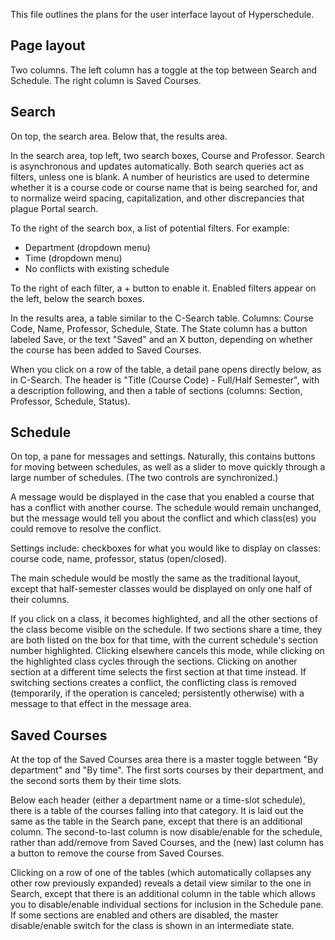 This file outlines the plans for the user interface layout of
Hyperschedule.

## Page layout

Two columns. The left column has a toggle at the top between Search
and Schedule. The right column is Saved Courses.

## Search

On top, the search area. Below that, the results area.

In the search area, top left, two search boxes, Course and Professor.
Search is asynchronous and updates automatically. Both search queries
act as filters, unless one is blank. A number of heuristics are used
to determine whether it is a course code or course name that is being
searched for, and to normalize weird spacing, capitalization, and
other discrepancies that plague Portal search.

To the right of the search box, a list of potential filters. For
example:

* Department (dropdown menu)
* Time (dropdown menu)
* No conflicts with existing schedule

To the right of each filter, a + button to enable it. Enabled filters
appear on the left, below the search boxes.

In the results area, a table similar to the C-Search table. Columns:
Course Code, Name, Professor, Schedule, State. The State column has a
button labeled Save, or the text "Saved" and an X button, depending on
whether the course has been added to Saved Courses.

When you click on a row of the table, a detail pane opens directly
below, as in C-Search. The header is "Title (Course Code) - Full/Half
Semester", with a description following, and then a table of sections
(columns: Section, Professor, Schedule, Status).

## Schedule

On top, a pane for messages and settings. Naturally, this contains
buttons for moving between schedules, as well as a slider to move
quickly through a large number of schedules. (The two controls are
synchronized.)

A message would be displayed in the case that you enabled a course
that has a conflict with another course. The schedule would remain
unchanged, but the message would tell you about the conflict and which
class(es) you could remove to resolve the conflict.

Settings include: checkboxes for what you would like to display on
classes: course code, name, professor, status (open/closed).

The main schedule would be mostly the same as the traditional layout,
except that half-semester classes would be displayed on only one half
of their columns.

If you click on a class, it becomes highlighted, and all the other
sections of the class become visible on the schedule. If two sections
share a time, they are both listed on the box for that time, with the
current schedule's section number highlighted. Clicking elsewhere
cancels this mode, while clicking on the highlighted class cycles
through the sections. Clicking on another section at a different time
selects the first section at that time instead. If switching sections
creates a conflict, the conflicting class is removed (temporarily, if
the operation is canceled; persistently otherwise) with a message to
that effect in the message area.

## Saved Courses

At the top of the Saved Courses area there is a master toggle between
"By department" and "By time". The first sorts courses by their
department, and the second sorts them by their time slots.

Below each header (either a department name or a time-slot schedule),
there is a table of the courses falling into that category. It is laid
out the same as the table in the Search pane, except that there is an
additional column. The second-to-last column is now disable/enable for
the schedule, rather than add/remove from Saved Courses, and the (new)
last column has a button to remove the course from Saved Courses.

Clicking on a row of one of the tables (which automatically collapses
any other row previously expanded) reveals a detail view similar to
the one in Search, except that there is an additional column in the
table which allows you to disable/enable individual sections for
inclusion in the Schedule pane. If some sections are enabled and
others are disabled, the master disable/enable switch for the class is
shown in an intermediate state.
